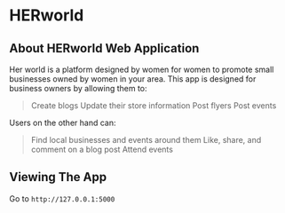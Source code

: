 # HERworld

## About HERworld Web Application

Her world is a platform designed by women for women to promote small businesses owned by women in your area. This app is designed for business owners by allowing them to:
> Create blogs
> Update their store information
> Post flyers 
> Post events 

Users on the other hand can:
> Find local businesses and events around them
> Like, share, and comment on a blog post 
> Attend events


## Viewing The App

Go to `http://127.0.0.1:5000`
